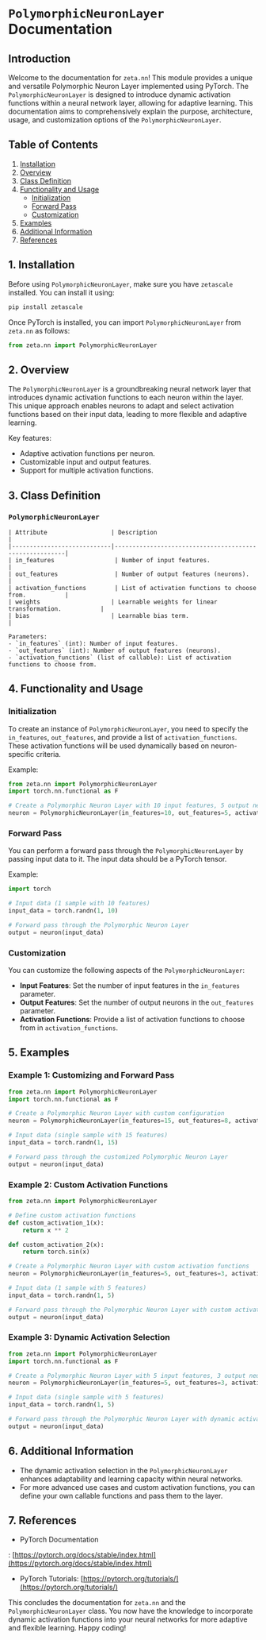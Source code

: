 # `PolymorphicNeuronLayer` Documentation

## Introduction

Welcome to the documentation for `zeta.nn`! This module provides a unique and versatile Polymorphic Neuron Layer implemented using PyTorch. The `PolymorphicNeuronLayer` is designed to introduce dynamic activation functions within a neural network layer, allowing for adaptive learning. This documentation aims to comprehensively explain the purpose, architecture, usage, and customization options of the `PolymorphicNeuronLayer`.

## Table of Contents

1. [Installation](#installation)
2. [Overview](#overview)
3. [Class Definition](#class-definition)
4. [Functionality and Usage](#functionality-and-usage)
    - [Initialization](#initialization)
    - [Forward Pass](#forward-pass)
    - [Customization](#customization)
5. [Examples](#examples)
6. [Additional Information](#additional-information)
7. [References](#references)

## 1. Installation <a name="installation"></a>

Before using `PolymorphicNeuronLayer`, make sure you have `zetascale` installed. You can install it using:

```bash
pip install zetascale
```

Once PyTorch is installed, you can import `PolymorphicNeuronLayer` from `zeta.nn` as follows:

```python
from zeta.nn import PolymorphicNeuronLayer
```

## 2. Overview <a name="overview"></a>

The `PolymorphicNeuronLayer` is a groundbreaking neural network layer that introduces dynamic activation functions to each neuron within the layer. This unique approach enables neurons to adapt and select activation functions based on their input data, leading to more flexible and adaptive learning.

Key features:
- Adaptive activation functions per neuron.
- Customizable input and output features.
- Support for multiple activation functions.

## 3. Class Definition <a name="class-definition"></a>

### `PolymorphicNeuronLayer`

```
| Attribute                  | Description                                            |
|----------------------------|--------------------------------------------------------|
| in_features                 | Number of input features.                              |
| out_features                | Number of output features (neurons).                   |
| activation_functions        | List of activation functions to choose from.           |
| weights                    | Learnable weights for linear transformation.           |
| bias                       | Learnable bias term.                                   |

Parameters:
- `in_features` (int): Number of input features.
- `out_features` (int): Number of output features (neurons).
- `activation_functions` (list of callable): List of activation functions to choose from.
```

## 4. Functionality and Usage <a name="functionality-and-usage"></a>

### Initialization <a name="initialization"></a>

To create an instance of `PolymorphicNeuronLayer`, you need to specify the `in_features`, `out_features`, and provide a list of `activation_functions`. These activation functions will be used dynamically based on neuron-specific criteria.

Example:

```python
from zeta.nn import PolymorphicNeuronLayer
import torch.nn.functional as F

# Create a Polymorphic Neuron Layer with 10 input features, 5 output neurons, and a list of activation functions
neuron = PolymorphicNeuronLayer(in_features=10, out_features=5, activation_functions=[F.relu, F.tanh, F.sigmoid])
```

### Forward Pass <a name="forward-pass"></a>

You can perform a forward pass through the `PolymorphicNeuronLayer` by passing input data to it. The input data should be a PyTorch tensor.

Example:

```python
import torch

# Input data (1 sample with 10 features)
input_data = torch.randn(1, 10)

# Forward pass through the Polymorphic Neuron Layer
output = neuron(input_data)
```

### Customization <a name="customization"></a>

You can customize the following aspects of the `PolymorphicNeuronLayer`:
- **Input Features**: Set the number of input features in the `in_features` parameter.
- **Output Features**: Set the number of output neurons in the `out_features` parameter.
- **Activation Functions**: Provide a list of activation functions to choose from in `activation_functions`.

## 5. Examples <a name="examples"></a>

### Example 1: Customizing and Forward Pass

```python
from zeta.nn import PolymorphicNeuronLayer
import torch.nn.functional as F

# Create a Polymorphic Neuron Layer with custom configuration
neuron = PolymorphicNeuronLayer(in_features=15, out_features=8, activation_functions=[F.relu, F.tanh, F.sigmoid])

# Input data (single sample with 15 features)
input_data = torch.randn(1, 15)

# Forward pass through the customized Polymorphic Neuron Layer
output = neuron(input_data)
```

### Example 2: Custom Activation Functions

```python
from zeta.nn import PolymorphicNeuronLayer

# Define custom activation functions
def custom_activation_1(x):
    return x ** 2

def custom_activation_2(x):
    return torch.sin(x)

# Create a Polymorphic Neuron Layer with custom activation functions
neuron = PolymorphicNeuronLayer(in_features=5, out_features=3, activation_functions=[custom_activation_1, custom_activation_2])

# Input data (1 sample with 5 features)
input_data = torch.randn(1, 5)

# Forward pass through the Polymorphic Neuron Layer with custom activations
output = neuron(input_data)
```

### Example 3: Dynamic Activation Selection

```python
from zeta.nn import PolymorphicNeuronLayer
import torch.nn.functional as F

# Create a Polymorphic Neuron Layer with 5 input features, 3 output neurons, and standard activation functions
neuron = PolymorphicNeuronLayer(in_features=5, out_features=3, activation_functions=[F.relu, F.tanh, F.sigmoid])

# Input data (single sample with 5 features)
input_data = torch.randn(1, 5)

# Forward pass through the Polymorphic Neuron Layer with dynamic activation selection
output = neuron(input_data)
```

## 6. Additional Information <a name="additional-information"></a>

- The dynamic activation selection in the `PolymorphicNeuronLayer` enhances adaptability and learning capacity within neural networks.
- For more advanced use cases and custom activation functions, you can define your own callable functions and pass them to the layer.

## 7. References <a name="references"></a>

- PyTorch Documentation

: [https://pytorch.org/docs/stable/index.html](https://pytorch.org/docs/stable/index.html)
- PyTorch Tutorials: [https://pytorch.org/tutorials/](https://pytorch.org/tutorials/)

This concludes the documentation for `zeta.nn` and the `PolymorphicNeuronLayer` class. You now have the knowledge to incorporate dynamic activation functions into your neural networks for more adaptive and flexible learning. Happy coding!